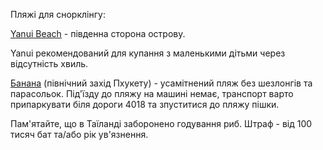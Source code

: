 Пляжі для снорклінгу:

[Yanui Beach](https://www.google.com/maps/place/%E0%B9%8DYanui+Beach/@7.7676391,98.3061847,17z/data=!3m1!4b1!4m5!3m4!1s0x3050262033d171dd:0xb4bc6011ccaed7d7!8m2!3d7.7677554!4d98.3063724) - південна сторона острову.

<section>

Yanui рекомендований для купання з маленькими дітьми через відсутність хвиль.
</section>

[Банана](https://www.google.co.th/maps/place/8%C2%B002'31.4%22N+98%C2%B016'35.4%22E/@8.0420556,98.2765,369m/data=!3m2!1e3!4b1!4m4!3m3!8m2!3d8.0420556!4d98.2765) (північний захід Пхукету) - усамітнений пляж без шезлонгів та парасольок. Під'їзду до пляжу на машині немає, транспорт варто припаркувати біля дороги 4018 та зпуститися до пляжу пішки.

Пам'ятайте, що в Таїланді заборонено годування риб. Штраф - від 100 тисяч бат та/або рік ув'язнення.
